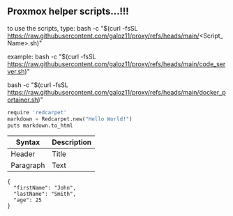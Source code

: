 ## Proxmox helper scripts...!!!





to use the scripts, type:
bash -c "$(curl -fsSL https://raw.githubusercontent.com/galoz11/proxy/refs/heads/main/<Script_Name>.sh)"

example:
bash -c "$(curl -fsSL https://raw.githubusercontent.com/galoz11/proxy/refs/heads/main/code_server.sh)"

bash -c "$(curl -fsSL https://raw.githubusercontent.com/galoz11/proxy/refs/heads/main/docker_portainer.sh)"

```python
require 'redcarpet'
markdown = Redcarpet.new("Hello World!")
puts markdown.to_html
```

| Syntax      | Description |
| ----------- | ----------- |
| Header      | Title       |
| Paragraph   | Text        |

```
{
  "firstName": "John",
  "lastName": "Smith",
  "age": 25
}
```
